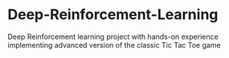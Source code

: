 # Deep-Reinforcement-Learning
Deep Reinforcement learning project with hands-on experience implementing advanced version of the classic Tic Tac Toe game
